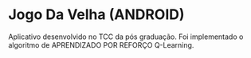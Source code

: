 # Jogo Da Velha (ANDROID)
Aplicativo desenvolvido no TCC da pós graduação. Foi implementado o algoritmo de APRENDIZADO POR REFORÇO Q-Learning.
